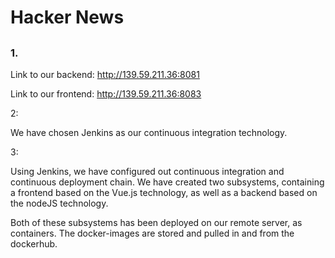 # Hacker News
## 
### 1.

Link to our backend:
http://139.59.211.36:8081

Link to our frontend:
http://139.59.211.36:8083



2: 

We have chosen Jenkins as our continuous integration technology.

3: 

Using Jenkins, we have configured out continuous integration and continuous deployment chain. 
We have created two subsystems, containing a frontend based on the Vue.js technology, as well as a backend based on the nodeJS technology.

Both of these subsystems has been deployed on our remote server, as containers. The docker-images are stored and pulled in and from the dockerhub.

